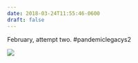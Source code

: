 ```yaml
---
date: 2018-03-24T11:55:46-0600
draft: false
---
```


February, attempt two. #pandemiclegacys2

![](/images/2018/fecef0477f.jpg)

